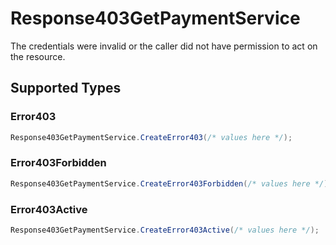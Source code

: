 # Response403GetPaymentService

The credentials were invalid or the caller did not have permission to act on the resource.


## Supported Types

### Error403

```csharp
Response403GetPaymentService.CreateError403(/* values here */);
```

### Error403Forbidden

```csharp
Response403GetPaymentService.CreateError403Forbidden(/* values here */);
```

### Error403Active

```csharp
Response403GetPaymentService.CreateError403Active(/* values here */);
```

